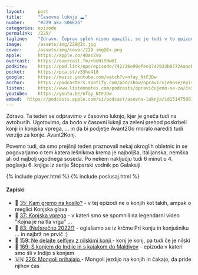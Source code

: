 ```yaml
---
layout: 	post
title:  	"Časovna luknja 🕳️"
number: 	"#229 aka S06E26"
categories:	epizode
permalink:	/229/
tagline: 	"Zdravo. Čeprav sploh nismo opazili, se je tudi v to epizodo prikradla poslovna ideja. Zaporedno številko iščemo, vendar je več kot tisoč. Tudi o avtobusih in konjih je govora tokrat."
image:		/assets/img/229@2x.jpg
cover:		/assets/img/cover/229 img@2x.png
apple:		https://apple.co/40acZVo
overcast:	https://overcast.fm/+beHitNwHI
podkite:	https://pod.link/opr/episode/742736e99efee3742933b07724aaeb38
pocket:		https://pca.st/v33hu418
google:		https://music.youtube.com/watch?v=nfay_NtFJDw
anchor:		https://podcasters.spotify.com/pod/show/opravicujemose/episodes/asovna-luknja-e2pk3pe
listen:		https://www.listennotes.com/podcasts/opravičujemo-se-za/časovna-luknja-bj0xlIFD2t7/embed/
youtube:	https://youtu.be/nfay_NtFJDw
embed:	https://podcasts.apple.com/si/podcast/asovna-luknja/id1514750013?i=1000672969277
---
```


Zdravo. Ta teden se odpravimo v časovno luknjo, kjer je gneča tudi na avtobusih. Ugotovimo, da bodo v časovni luknji za zeleni prehod poskrbeli konji in konjska vprega, ... in da bi podjetje Avant2Go moralo narediti tudi verzijo za konje. Avant2Konj. 

Povemo tudi, da smo prejšnji teden praznovali nekaj okroglih obletnic in se pogovarjamo o tem katera lešnikova krema je najboljša, italijanska, nemška ali od najbolj ugodnega soseda. Po nekem naključju tudi 6 minut o 4. poglavju 6. knjige iz serije Štoparski vodnik po Galaksiji. 

{% include player.html %}
{% include poslusaj.html %}

<!--break-->

#### Zapiski

- 🥘 [35: Kam gremo na kosilo?](https://opravicujemo.se/035/) - v tej epizodi ne o konjih kot takih, ampak o meglici Konjska glava 
- 🐴 [37: Konjska vprega](https://opravicujemo.se/037/) - v kateri smo se spomnili na legendarni video "Kojna je na tla vrgu" ... 
- 🎉 [83: (Ne)srečno 2022!?](https://opravicujemo.se/083/) - oglašamo se iz krčme Pri konju in konjušniku ... in najbrž ne prvič :)  
- 🦛 [159: Ne delajte selfijev z nilskimi konji ](https://opravicujemo.se/159/) - konj je konj, pa tudi če je nilski 
- 🛶 [169: S konjem do Indije in s kajakom do Maldivov](https://opravicujemo.se/169/) - epizoda v kateri smo šli v Indijo s konjem 
- 🇲🇳 [226: Mongoli prihajajo ](https://opravicujemo.se/226/) - Mongoli jezdijo na konjih in čakajo, da pride njihov čas 